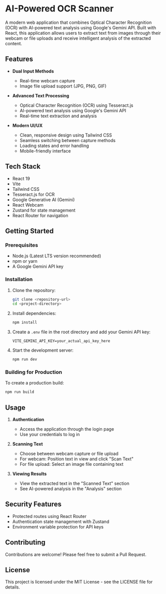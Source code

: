 # AI-Powered OCR Scanner

A modern web application that combines Optical Character Recognition (OCR) with AI-powered text analysis using Google's Gemini API. Built with React, this application allows users to extract text from images through their webcam or file uploads and receive intelligent analysis of the extracted content.

## Features

- **Dual Input Methods**
  - Real-time webcam capture
  - Image file upload support (JPG, PNG, GIF)

- **Advanced Text Processing**
  - Optical Character Recognition (OCR) using Tesseract.js
  - AI-powered text analysis using Google's Gemini API
  - Real-time text extraction and analysis

- **Modern UI/UX**
  - Clean, responsive design using Tailwind CSS
  - Seamless switching between capture methods
  - Loading states and error handling
  - Mobile-friendly interface

## Tech Stack

- React 19
- Vite
- Tailwind CSS
- Tesseract.js for OCR
- Google Generative AI (Gemini)
- React Webcam
- Zustand for state management
- React Router for navigation

## Getting Started

### Prerequisites

- Node.js (Latest LTS version recommended)
- npm or yarn
- A Google Gemini API key

### Installation

1. Clone the repository:
   ```bash
   git clone <repository-url>
   cd <project-directory>
   ```

2. Install dependencies:
   ```bash
   npm install
   ```

3. Create a `.env` file in the root directory and add your Gemini API key:
   ```
   VITE_GEMINI_API_KEY=your_actual_api_key_here
   ```

4. Start the development server:
   ```bash
   npm run dev
   ```

### Building for Production

To create a production build:
```bash
npm run build
```

## Usage

1. **Authentication**
   - Access the application through the login page
   - Use your credentials to log in

2. **Scanning Text**
   - Choose between webcam capture or file upload
   - For webcam: Position text in view and click "Scan Text"
   - For file upload: Select an image file containing text

3. **Viewing Results**
   - View the extracted text in the "Scanned Text" section
   - See AI-powered analysis in the "Analysis" section

## Security Features

- Protected routes using React Router
- Authentication state management with Zustand
- Environment variable protection for API keys

## Contributing

Contributions are welcome! Please feel free to submit a Pull Request.

## License

This project is licensed under the MIT License - see the LICENSE file for details.